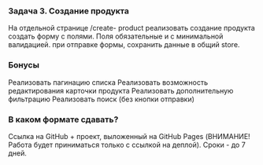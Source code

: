 
### Задача 3. Создание продукта
На отдельной странице /create- product реализовать создание продукта
создать форму с полями. Поля обязательные и с минимальной валидацией.
при отправке формы, сохранить данные в общий store.


### Бонусы
Реализовать пагинацию списка
Реализовать возможность редактирования карточки продукта
Реализовать дополнительную фильтрацию
Реализовать поиск (без кнопки отправки) 

### В каком формате сдавать?
Ссылка на GitHub + проект, выложенный на GitHub Pages (ВНИМАНИЕ! Работа будет приниматься только с ссылкой на деплой).
Сроки - до 7 дней.
